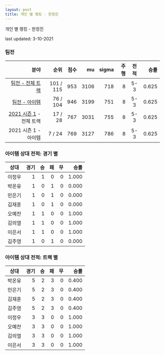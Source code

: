 ```yaml
---
layout: post
title: 개인 별 랭킹 - 한정진
---
```



개인 별 랭킹 - 한정진


last updated: 3-10-2021


### 팀전

| 분야 | 순위 | 점수 | mu | sigma | 주행 | 전적 | 승률 |
|---:|---:|---:|---:|---:|---:|:---:|---:|
| [팀전 - 전체 트랙](../team-full) | 101 / 115 | 953 | 3106 | 718 | 8 | 5-3 | 0.625 |
| [팀전 - 아이템](../team-item) | 76 / 104 | 946 | 3199 | 751 | 8 | 5-3 | 0.625 |
| [2021 시즌 1](../teams-t2021_1) - 전체 트랙 | 17 / 28 | 767 | 3031 | 755 | 8 | 5-3 | 0.625 |
| 2021 시즌 1 - 아이템 | 7 / 24 | 769 | 3127 | 786 | 8 | 5-3 | 0.625 |

### 아이템 상대 전적: 경기 별

| 상대 | 경기 | 승 | 패 | 무 | 승률 |
|:---:|---:|---:|---:|---:|---:|
| 이정우 | 1 | 1 | 0 | 0 | 1.000 |
| 박온유 | 1 | 0 | 1 | 0 | 0.000 |
| 민은기 | 1 | 0 | 1 | 0 | 0.000 |
| 김재훈 | 1 | 0 | 1 | 0 | 0.000 |
| 오예찬 | 1 | 1 | 0 | 0 | 1.000 |
| 김의열 | 1 | 1 | 0 | 0 | 1.000 |
| 이은서 | 1 | 1 | 0 | 0 | 1.000 |
| 김주영 | 1 | 0 | 1 | 0 | 0.000 |

### 아이템 상대 전적: 트랙 별

| 상대 | 경기 | 승 | 패 | 무 | 승률 |
|:---:|---:|---:|---:|---:|---:|
| 박온유 | 5 | 2 | 3 | 0 | 0.400 |
| 민은기 | 5 | 2 | 3 | 0 | 0.400 |
| 김재훈 | 5 | 2 | 3 | 0 | 0.400 |
| 김주영 | 5 | 2 | 3 | 0 | 0.400 |
| 이정우 | 3 | 3 | 0 | 0 | 1.000 |
| 오예찬 | 3 | 3 | 0 | 0 | 1.000 |
| 김의열 | 3 | 3 | 0 | 0 | 1.000 |
| 이은서 | 3 | 3 | 0 | 0 | 1.000 |
